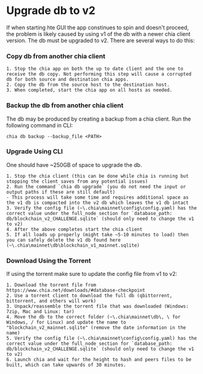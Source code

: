 # Upgrade db to v2  
If when starting hte GUI the app constinues to spin and doesn't proceed, the problem is likely caused by using v1 of the db with a newer chia client version. The db must be upgraded to v2. There are several ways to do this:  
### Copy db from another chia client  
```
1. Stop the chia app on both the up to date client and the one to receive the db copy. Not performing this step will cause a corrupted db for both source and destination chia apps.
2. Copy the db from the source host to the destination host.
3. When completed, start the chia app on all hosts as needed.
```  
### Backup the db from another chia client  
The db may be produced by creating a backup from a chia client. Run the following command in CLI:  
```
chia db backup --backup_file <PATH>
```  
### Upgrade Using CLI  
One should have ~250GB of space to upgrade the db.  
```
1. Stop the chia client (this can be done while chia is running but stopping the client saves from any potential issues)
2. Run the command `chia db upgrade` (you do not need the input or output paths if these are still default)
- This process will take some time and requires additional space as the v1 db is compacted into the v2 db which leaves the v1 db intact
3. Verify the config file (~\.chia\mainnet\config\config.yaml) has the correct value under the full_node section for `database_path: db/blockchain_v2_CHALLENGE.sqlite` (should only need to change the v1 to v2)
4. After the above completes start the chia client
5. If all loads up properly (might take ~5-10 minutes to load) then you can safely delete the v1 db found here (~\.chia\mainnet\db\blockchain_v1_mainnet.sqlite)
```  
### Download Using the Torrent  
If using the torrent make sure to update the config file from v1 to v2:  
```
1. Download the torrent file from https://www.chia.net/downloads/#database-checkpoint
2. Use a torrent client to download the full db (qbittorrent, bittorrent, and others will work)
3. Unpack/reassemble the torrent file that was downloaded (Windows: 7zip, Mac and Linux: tar)
4. Move the db to the correct folder (~\.chia\mainnet\db\, \ for Windows, / for Linux) and update the name to "blockchain_v2_mainnet.sqlite" (remove the date information in the name)
5. Verify the config file (~\.chia\mainnet\config\config.yaml) has the correct value under the full_node section for `database_path: db/blockchain_v2_CHALLENGE.sqlite` (should only need to change the v1 to v2)
6. Launch chia and wait for the height to hash and peers files to be built, which can take upwards of 30 minutes.
```
